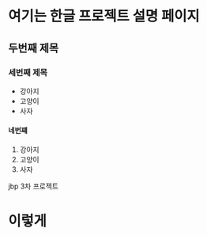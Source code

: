 # 여기는 한글 프로젝트 설명 페이지



## 두번째 제목

### 세번째 제목
- 강아지
- 고양이
- 사자

#### 네번쨰
1. 강아지
2. 고양이
3. 사자

jbp 3차 프로젝트

  <h1>이렇게</h1>
